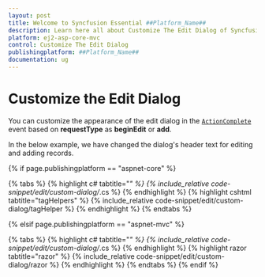 ```yaml
---
layout: post
title: Welcome to Syncfusion Essential ##Platform_Name##
description: Learn here all about Customize The Edit Dialog of Syncfusion Essential ##Platform_Name## widgets based on HTML5 and jQuery.
platform: ej2-asp-core-mvc
control: Customize The Edit Dialog
publishingplatform: ##Platform_Name##
documentation: ug
---
```



# Customize the Edit Dialog

You can customize the appearance of the edit dialog in the [`ActionComplete`](https://help.syncfusion.com/cr/aspnetcore-js2/Syncfusion.EJ2.Grids.GridBuilder-1.html#Syncfusion_EJ2_Grids_GridBuilder_1_ActionComplete_System_String_) event based on **requestType** as **beginEdit** or **add**.

In the below example, we have changed the dialog's header text for editing and adding records.

{% if page.publishingplatform == "aspnet-core" %}

{% tabs %}
{% highlight c# tabtitle="*" %}
{% include_relative code-snippet/edit/custom-dialog/*.cs %}
{% endhighlight %}
{% highlight cshtml tabtitle="tagHelpers" %}
{% include_relative code-snippet/edit/custom-dialog/tagHelper %}
{% endhighlight %}
{% endtabs %}

{% elsif page.publishingplatform == "aspnet-mvc" %}

{% tabs %}
{% highlight c# tabtitle="*" %}
{% include_relative code-snippet/edit/custom-dialog/*.cs %}
{% endhighlight %}
{% highlight razor tabtitle="razor" %}
{% include_relative code-snippet/edit/custom-dialog/razor %}
{% endhighlight %}
{% endtabs %}
{% endif %}



